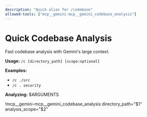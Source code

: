 ```yaml
---
description: "Quick alias for /codebase"
allowed-tools: ["mcp__gemini-mcp__gemini_codebase_analysis"]
---
```


# Quick Codebase Analysis

Fast codebase analysis with Gemini's large context.

**Usage:** `/c [directory_path] [scope:optional]`

**Examples:**
- `/c ./src`
- `/c . security`

**Analyzing:** $ARGUMENTS

!mcp__gemini-mcp__gemini_codebase_analysis directory_path="$1" analysis_scope="$2"